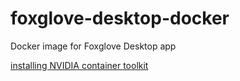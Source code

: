 # foxglove-desktop-docker
Docker image for Foxglove Desktop app

[installing NVIDIA container toolkit](https://docs.nvidia.com/datacenter/cloud-native/container-toolkit/latest/install-guide.html#installing-with-apt)